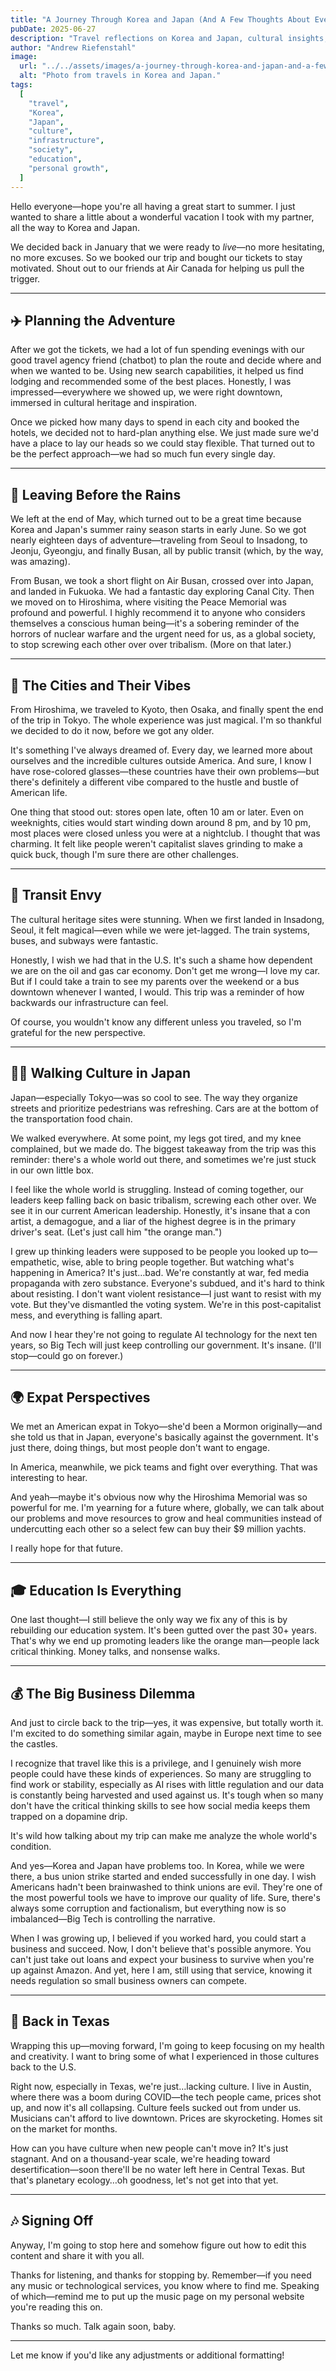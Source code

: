 ```yaml
---
title: "A Journey Through Korea and Japan (And A Few Thoughts About Everything)"
pubDate: 2025-06-27
description: "Travel reflections on Korea and Japan, cultural insights, infrastructure envy, and thoughts on society, education, and the future."
author: "Andrew Riefenstahl"
image:
  url: "../../assets/images/a-journey-through-korea-and-japan-and-a-few-thoughts-about-everything-og.jpg"
  alt: "Photo from travels in Korea and Japan."
tags:
  [
    "travel",
    "Korea",
    "Japan",
    "culture",
    "infrastructure",
    "society",
    "education",
    "personal growth",
  ]
---
```


Hello everyone—hope you're all having a great start to summer. I just wanted to share a little about a wonderful vacation I took with my partner, all the way to Korea and Japan.

We decided back in January that we were ready to _live_—no more hesitating, no more excuses. So we booked our trip and bought our tickets to stay motivated. Shout out to our friends at Air Canada for helping us pull the trigger.

---

## ✈️ Planning the Adventure

After we got the tickets, we had a lot of fun spending evenings with our good travel agency friend (chatbot) to plan the route and decide where and when we wanted to be. Using new search capabilities, it helped us find lodging and recommended some of the best places. Honestly, I was impressed—everywhere we showed up, we were right downtown, immersed in cultural heritage and inspiration.

Once we picked how many days to spend in each city and booked the hotels, we decided not to hard-plan anything else. We just made sure we'd have a place to lay our heads so we could stay flexible. That turned out to be the perfect approach—we had so much fun every single day.

---

## 🌿 Leaving Before the Rains

We left at the end of May, which turned out to be a great time because Korea and Japan's summer rainy season starts in early June. So we got nearly eighteen days of adventure—traveling from Seoul to Insadong, to Jeonju, Gyeongju, and finally Busan, all by public transit (which, by the way, was amazing).

From Busan, we took a short flight on Air Busan, crossed over into Japan, and landed in Fukuoka. We had a fantastic day exploring Canal City. Then we moved on to Hiroshima, where visiting the Peace Memorial was profound and powerful. I highly recommend it to anyone who considers themselves a conscious human being—it's a sobering reminder of the horrors of nuclear warfare and the urgent need for us, as a global society, to stop screwing each other over over tribalism. (More on that later.)

---

## 🏯 The Cities and Their Vibes

From Hiroshima, we traveled to Kyoto, then Osaka, and finally spent the end of the trip in Tokyo. The whole experience was just magical. I'm so thankful we decided to do it now, before we got any older.

It's something I've always dreamed of. Every day, we learned more about ourselves and the incredible cultures outside America. And sure, I know I have rose-colored glasses—these countries have their own problems—but there's definitely a different vibe compared to the hustle and bustle of American life.

One thing that stood out: stores open late, often 10 am or later. Even on weeknights, cities would start winding down around 8 pm, and by 10 pm, most places were closed unless you were at a nightclub. I thought that was charming. It felt like people weren't capitalist slaves grinding to make a quick buck, though I'm sure there are other challenges.

---

## 🚉 Transit Envy

The cultural heritage sites were stunning. When we first landed in Insadong, Seoul, it felt magical—even while we were jet-lagged. The train systems, buses, and subways were fantastic.

Honestly, I wish we had that in the U.S. It's such a shame how dependent we are on the oil and gas car economy. Don't get me wrong—I love my car. But if I could take a train to see my parents over the weekend or a bus downtown whenever I wanted, I would. This trip was a reminder of how backwards our infrastructure can feel.

Of course, you wouldn't know any different unless you traveled, so I'm grateful for the new perspective.

---

## 🚶‍♂️ Walking Culture in Japan

Japan—especially Tokyo—was so cool to see. The way they organize streets and prioritize pedestrians was refreshing. Cars are at the bottom of the transportation food chain.

We walked everywhere. At some point, my legs got tired, and my knee complained, but we made do. The biggest takeaway from the trip was this reminder: there's a whole world out there, and sometimes we're just stuck in our own little box.

I feel like the whole world is struggling. Instead of coming together, our leaders keep falling back on basic tribalism, screwing each other over. We see it in our current American leadership. Honestly, it's insane that a con artist, a demagogue, and a liar of the highest degree is in the primary driver's seat. (Let's just call him "the orange man.")

I grew up thinking leaders were supposed to be people you looked up to—empathetic, wise, able to bring people together. But watching what's happening in America? It's just…bad. We're constantly at war, fed media propaganda with zero substance. Everyone's subdued, and it's hard to think about resisting. I don't want violent resistance—I just want to resist with my vote. But they've dismantled the voting system. We're in this post-capitalist mess, and everything is falling apart.

And now I hear they're not going to regulate AI technology for the next ten years, so Big Tech will just keep controlling our government. It's insane. (I'll stop—could go on forever.)

---

## 🌍 Expat Perspectives

We met an American expat in Tokyo—she'd been a Mormon originally—and she told us that in Japan, everyone's basically against the government. It's just there, doing things, but most people don't want to engage.

In America, meanwhile, we pick teams and fight over everything. That was interesting to hear.

And yeah—maybe it's obvious now why the Hiroshima Memorial was so powerful for me. I'm yearning for a future where, globally, we can talk about our problems and move resources to grow and heal communities instead of undercutting each other so a select few can buy their \$9 million yachts.

I really hope for that future.

---

## 🎓 Education Is Everything

One last thought—I still believe the only way we fix any of this is by rebuilding our education system. It's been gutted over the past 30+ years. That's why we end up promoting leaders like the orange man—people lack critical thinking. Money talks, and nonsense walks.

---

## 💰 The Big Business Dilemma

And just to circle back to the trip—yes, it was expensive, but totally worth it. I'm excited to do something similar again, maybe in Europe next time to see the castles.

I recognize that travel like this is a privilege, and I genuinely wish more people could have these kinds of experiences. So many are struggling to find work or stability, especially as AI rises with little regulation and our data is constantly being harvested and used against us. It's tough when so many don't have the critical thinking skills to see how social media keeps them trapped on a dopamine drip.

It's wild how talking about my trip can make me analyze the whole world's condition.

And yes—Korea and Japan have problems too. In Korea, while we were there, a bus union strike started and ended successfully in one day. I wish Americans hadn't been brainwashed to think unions are evil. They're one of the most powerful tools we have to improve our quality of life. Sure, there's always some corruption and factionalism, but everything now is so imbalanced—Big Tech is controlling the narrative.

When I was growing up, I believed if you worked hard, you could start a business and succeed. Now, I don't believe that's possible anymore. You can't just take out loans and expect your business to survive when you're up against Amazon. And yet, here I am, still using that service, knowing it needs regulation so small business owners can compete.

---

## 🏡 Back in Texas

Wrapping this up—moving forward, I'm going to keep focusing on my health and creativity. I want to bring some of what I experienced in those cultures back to the U.S.

Right now, especially in Texas, we're just…lacking culture. I live in Austin, where there was a boom during COVID—the tech people came, prices shot up, and now it's all collapsing. Culture feels sucked out from under us. Musicians can't afford to live downtown. Prices are skyrocketing. Homes sit on the market for months.

How can you have culture when new people can't move in? It's just stagnant. And on a thousand-year scale, we're heading toward desertification—soon there'll be no water left here in Central Texas. But that's planetary ecology…oh goodness, let's not get into that yet.

---

## 🎶 Signing Off

Anyway, I'm going to stop here and somehow figure out how to edit this content and share it with you all.

Thanks for listening, and thanks for stopping by. Remember—if you need any music or technological services, you know where to find me. Speaking of which—remind me to put up the music page on my personal website you're reading this on.

Thanks so much. Talk again soon, baby.

---

Let me know if you'd like any adjustments or additional formatting!
